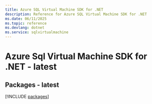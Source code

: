 ```yaml
---
title: Azure SQL Virtual Machine SDK for .NET
description: Reference for Azure SQL Virtual Machine SDK for .NET
ms.date: 06/11/2025
ms.topic: reference
ms.devlang: dotnet
ms.service: sqlvirtualmachine
---
```

# Azure Sql Virtual Machine SDK for .NET - latest
## Packages - latest
[!INCLUDE [packages](sql-virtual-machine-index.md)]